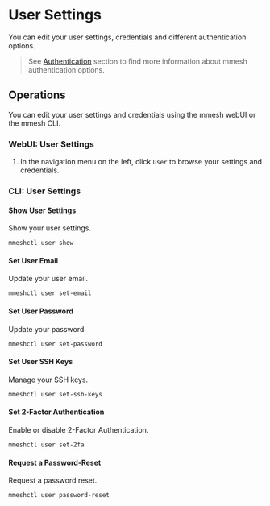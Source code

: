 # User Settings

You can edit your user settings, credentials and different authentication options.

> See [Authentication](/docs/platform/iam/authentication/) section to find more information about mmesh authentication options.

## Operations

You can edit your user settings and credentials using the mmesh webUI or the mmesh CLI.

### WebUI: User Settings

1. In the navigation menu on the left, click `User` to browse your settings and credentials.

### CLI: User Settings

#### Show User Settings

Show your user settings.

```shell
mmeshctl user show
```

#### Set User Email

Update your user email.

```shell
mmeshctl user set-email
```

#### Set User Password

Update your password.

```shell
mmeshctl user set-password
```

#### Set User SSH Keys

Manage your SSH keys.

```shell
mmeshctl user set-ssh-keys
```

#### Set 2-Factor Authentication

Enable or disable 2-Factor Authentication.

```shell
mmeshctl user set-2fa
```

#### Request a Password-Reset

Request a password reset.

```shell
mmeshctl user password-reset
```
